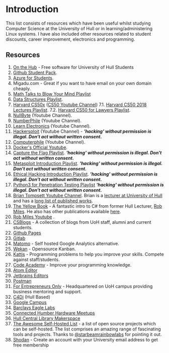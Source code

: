 # Introduction

This list consists of resources which have been useful whilst studying Computer Science at the University of Hull or in learning/administering Linux systems. I have also included other resources related to student discounts, career improvement, electronics and programming.


## Resources
1. [On the Hub](https://e5.onthehub.com/WebStore/ProductsByMajorVersionList.aspx?ws=b7344511-bb8b-e011-969d-0030487d8897&vsro=8) - Free software for University of Hull Students
2. [Github Student Pack](https://education.github.com/pack).
3. [Azure for Students](https://azure.microsoft.com/en-gb/free/students/).
4. Migadu.com - Great if you want to have email on your own domain cheaply.
5. [Math Talks to Blow Your Mind Playlist](https://www.youtube.com/playlist?list=PLOGi5-fAu8bEIw_xkj1FgKr7QY_Sahswy)
6. [Data Structures Playlist](https://www.youtube.com/playlist?list=PL2_aWCzGMAwI3W_JlcBbtYTwiQSsOTa6P).
 5. [Harvard CS50x](https://cs50.harvard.edu) ([CS50 Youtube Channel](https://www.youtube.com/channel/UCcabW7890RKJzL968QWEykA))
7.1.  [Harvard CS50 2018 Lectures Playlist](https://www.youtube.com/playlist?list=PLhQjrBD2T382eX9-tF75Wa4lmlC7sxNDH).
7.2. [Harvard CS50 for Lawyers Playlist](https://www.youtube.com/playlist?list=PLvD71Eu17WEDRgEDTYH3MfKaG5lySs1dp).
 6. [NullByte](https://www.youtube.com/channel/UCgTNupxATBfWmfehv21ym-g) (Youtube Channel).
 7.  [NumberPhile](https://www.youtube.com/channel/UCoxcjq-8xIDTYp3uz647V5A) (Youtube Channel).
 8. [Learn Electronics](https://www.youtube.com/channel/UCSRTiJhBE5GsP-1fCbpFRWg) (Youtube Channel).
 9. [Hackersploit](https://www.youtube.com/channel/UC0ZTPkdxlAKf-V33tqXwi3Q) (Youtube Channel) - ***'hacking' without permission is illegal. Don't act without written consent.***
 10. [Computerphile](https://www.youtube.com/channel/UC9-y-6csu5WGm29I7JiwpnA) (Youtube Channel).
 11. [Docker's Official Youtube](https://www.youtube.com/channel/UC76AVf2JkrwjxNKMuPpscHQ).
 12. [Capture the Flag Playlist](https://www.youtube.com/playlist?list=PLBf0hzazHTGOyRReqMyE-CDMWAQ5AgXO-). ***'hacking' without permission is illegal. Don't act without written consent.***
 13. [Metasploit Introduction Playlist](https://www.youtube.com/playlist?list=PLBf0hzazHTGN31ZPTzBbk70bohTYT7HSm). ***'hacking' without permission is illegal. Don't act without written consent.***
 14. [Ethical Hacking Introduction Playlist](https://www.youtube.com/playlist?list=PLBf0hzazHTGOEuhPQSnq-Ej8jRyXxfYvl). ***'hacking' without permission is illegal. Don't act without written consent.***
 15. [Python3 for Penetration Testing Playlist](https://www.youtube.com/playlist?list=PLBf0hzazHTGM_dncTqO9l-0zUQYP0nNPU) ***'hacking' without permission is illegal. Don't act without written consent.***
 16. [Brian Tompsett Youtube Channel](https://www.youtube.com/channel/UCfG7W9cpOp4G4rH-gLgxVdw). Brian is a [lecturer at University of Hull](https://www.hull.ac.uk/staff-directory/brian-tompsett) and has a [long list of published works](https://scholar.google.co.uk/citations?user=4CFnDSAAAAAJ&hl=en). 
7. [The Yellow Book](https://www.robmiles.com/s/CSharp-Book-2019-Refresh.pdf) - A fantastic intro to C# from former Hull Lecturer, [Rob Miles](robmiles.com). He also has other publications available [here](https://www.amazon.co.uk/s?i=stripbooks&rh=p_27:Rob%20Miles&s=relevancerank&text=Rob%20Miles&ref=dp_byline_sr_book_1).
8. [Rob Miles Youtube](https://www.youtube.com/channel/UC4OEadKEwxD7TxR9hKhxtuQ) .
9. [CSBlogs](http://csblogs.com/) - A collection of blogs from UoH staff, alumni and current students.
10. [Github Pages](https://pages.github.com/)
11. [Gitlab](https://about.gitlab.com/) 
12. [Matomo](https://matomo.org) - Self hosted Google Analytics alternative.
13. [Wekan](https://wekan.github.io/) - Opensource Kanban.
14. [Kattis](https://open.kattis.com/) - Programming problems to help you improve your skills. Compete against staff/students.
15. [Code Academy](https://www.codecademy.com/) - Improve your programming knowledge.
16. [Atom Editor](https://atom.io/) 
17. [Jetbrains Editors](https://www.jetbrains.com/)
18. [Postman](https://www.postman.com/) 
19. [For Entrepreneurs Only](https://forentrepreneursonly.co.uk/) - Headquartered on UoH campus providing business mentoring and support.
20. [C4Di](https://www.c4di.co.uk/) (Hull Based)
21. [Google Campus](https://www.campus.co/)
22. [Barclays Eagle Labs](https://labs.uk.barclays/)
23. [Connected Humber Hardware Meetups](https://www.connectedhumber.org/meetups.html)
24. [Hull Central Library Makerspace](https://www.hcandl.co.uk/libraries/makerspace/about-makerspacehull)
25. [The Awesome Self-Hosted List](https://github.com/awesome-selfhosted/awesome-selfhosted) - a list of open source projects which can be self-hosted. The list comprises an amazing range of fascinating tools and projects. Thanks to [@starbeamrainbowlabs](https://starbeamrainbowlabs.com/) for pointing it out.
26. [Shodan](https://www.shodan.io/) - Create an account with your University email address to get free membership
